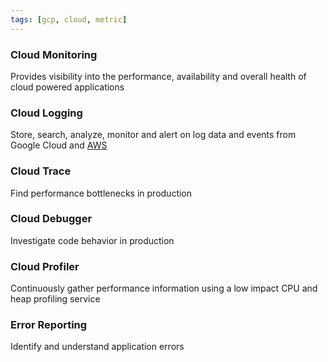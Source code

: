 ```yaml
---
tags: [gcp, cloud, metric]
---
```


### Cloud Monitoring

Provides visibility into the performance, availability and overall health of cloud powered applications

### Cloud Logging

Store, search, analyze, monitor and alert on log data and events from Google Cloud and [AWS](../../AWS/AWS.md)

### Cloud Trace

Find performance bottlenecks in production

### Cloud Debugger

Investigate code behavior in production

### Cloud Profiler

Continuously gather performance information using a low impact CPU and heap profiling service

### Error Reporting

Identify and understand application errors
